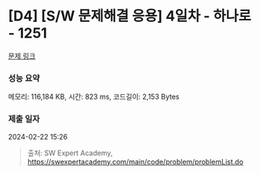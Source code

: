 # [D4] [S/W 문제해결 응용] 4일차 - 하나로 - 1251 

[문제 링크](https://swexpertacademy.com/main/code/problem/problemDetail.do?contestProbId=AV15StKqAQkCFAYD) 

### 성능 요약

메모리: 116,184 KB, 시간: 823 ms, 코드길이: 2,153 Bytes

### 제출 일자

2024-02-22 15:26



> 출처: SW Expert Academy, https://swexpertacademy.com/main/code/problem/problemList.do